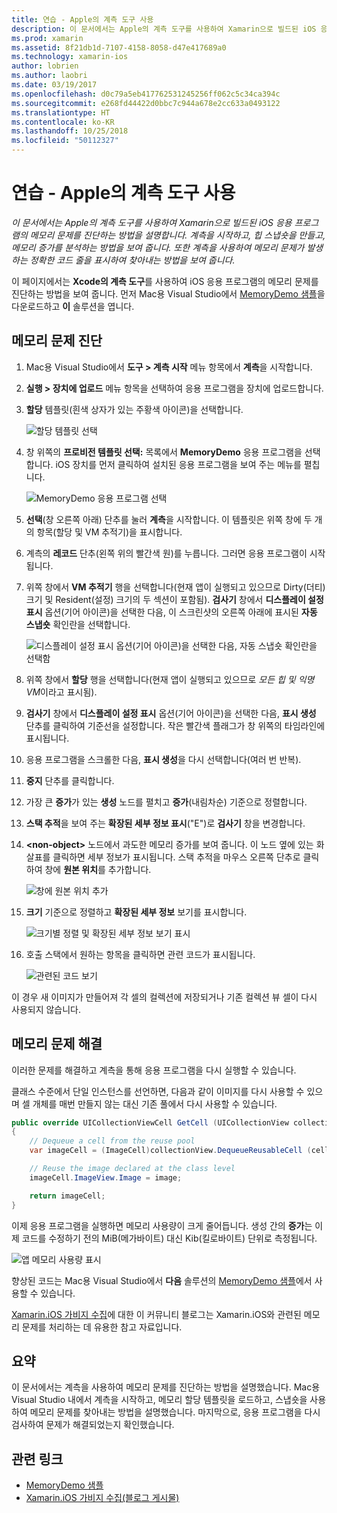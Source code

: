 ```yaml
---
title: 연습 - Apple의 계측 도구 사용
description: 이 문서에서는 Apple의 계측 도구를 사용하여 Xamarin으로 빌드된 iOS 응용 프로그램의 메모리 문제를 진단하는 방법을 설명합니다. 계측을 시작하고, 힙 스냅숏을 만들고, 메모리 증가를 분석하는 방법 등을 설명합니다.
ms.prod: xamarin
ms.assetid: 8f21db1d-7107-4158-8058-d47e417689a0
ms.technology: xamarin-ios
author: lobrien
ms.author: laobri
ms.date: 03/19/2017
ms.openlocfilehash: d0c79a5eb417762531245256ff062c5c34ca394c
ms.sourcegitcommit: e268fd44422d0bbc7c944a678e2cc633a0493122
ms.translationtype: HT
ms.contentlocale: ko-KR
ms.lasthandoff: 10/25/2018
ms.locfileid: "50112327"
---
```

# <a name="walkthrough---using-apples-instruments-tool"></a>연습 - Apple의 계측 도구 사용

_이 문서에서는 Apple의 계측 도구를 사용하여 Xamarin으로 빌드된 iOS 응용 프로그램의 메모리 문제를 진단하는 방법을 설명합니다. 계측을 시작하고, 힙 스냅숏을 만들고, 메모리 증가를 분석하는 방법을 보여 줍니다. 또한 계측을 사용하여 메모리 문제가 발생하는 정확한 코드 줄을 표시하여 찾아내는 방법을 보여 줍니다._

이 페이지에서는 **Xcode의 계측 도구**를 사용하여 iOS 응용 프로그램의 메모리 문제를 진단하는 방법을 보여 줍니다.
먼저 Mac용 Visual Studio에서 [MemoryDemo 샘플](https://developer.xamarin.com/samples/monotouch/Profiling/MemoryDemo/)을 다운로드하고 **이** 솔루션을 엽니다.

## <a name="diagnosing-the-memory-issues"></a>메모리 문제 진단

1. Mac용 Visual Studio에서 **도구 > 계측 시작** 메뉴 항목에서 **계측**을 시작합니다.
2. **실행 > 장치에 업로드** 메뉴 항목을 선택하여 응용 프로그램을 장치에 업로드합니다.
3. **할당** 템플릿(흰색 상자가 있는 주황색 아이콘)을 선택합니다.

    ![](walkthrough-apples-instrument-images/00-allocations-tempate.png "할당 템플릿 선택")

4. 창 위쪽의 **프로비전 템플릿 선택:** 목록에서 **MemoryDemo** 응용 프로그램을 선택합니다. iOS 장치를 먼저 클릭하여 설치된 응용 프로그램을 보여 주는 메뉴를 펼칩니다.

    ![](walkthrough-apples-instrument-images/01-mem-demo.png "MemoryDemo 응용 프로그램 선택")

5. **선택**(창 오른쪽 아래) 단추를 눌러 **계측**을 시작합니다. 이 템플릿은 위쪽 창에 두 개의 항목(할당 및 VM 추적기)을 표시합니다.

6. 계측의 **레코드** 단추(왼쪽 위의 빨간색 원)를 누릅니다. 그러면 응용 프로그램이 시작됩니다.

7. 위쪽 창에서 **VM 추적기** 행을 선택합니다(현재 앱이 실행되고 있으므로 Dirty(더티) 크기 및 Resident(설정) 크기의 두 섹션이 포함됨). **검사기** 창에서 **디스플레이 설정 표시** 옵션(기어 아이콘)을 선택한 다음, 이 스크린샷의 오른쪽 아래에 표시된 **자동 스냅숏** 확인란을 선택합니다.

    ![](walkthrough-apples-instrument-images/02-auto-snapshot.png "디스플레이 설정 표시 옵션(기어 아이콘)을 선택한 다음, 자동 스냅숏 확인란을 선택함")

8. 위쪽 창에서 **할당** 행을 선택합니다(현재 앱이 실행되고 있으므로 *모든 힙 및 익명 VM*이라고 표시됨).
9. **검사기** 창에서 **디스플레이 설정 표시** 옵션(기어 아이콘)을 선택한 다음, **표시 생성** 단추를 클릭하여 기준선을 설정합니다. 작은 빨간색 플래그가 창 위쪽의 타임라인에 표시됩니다.
10. 응용 프로그램을 스크롤한 다음, **표시 생성**을 다시 선택합니다(여러 번 반복).
11. **중지** 단추를 클릭합니다.
12. 가장 큰 **증가**가 있는 **생성** 노드를 펼치고 **증가**(내림차순) 기준으로 정렬합니다.
13. **스택 추적**을 보여 주는 **확장된 세부 정보 표시**("E")로 **검사기** 창을 변경합니다.

14. **&lt;non-object>** 노드에서 과도한 메모리 증가를 보여 줍니다. 이 노드 옆에 있는 화살표를 클릭하면 세부 정보가 표시됩니다. 스택 추적을 마우스 오른쪽 단추로 클릭하여 창에 **원본 위치**를 추가합니다.

    ![](walkthrough-apples-instrument-images/03-mem-growth.png "창에 원본 위치 추가")

15. **크기** 기준으로 정렬하고 **확장된 세부 정보** 보기를 표시합니다.

    ![](walkthrough-apples-instrument-images/04-extended-detail.png "크기별 정렬 및 확장된 세부 정보 보기 표시")

16. 호출 스택에서 원하는 항목을 클릭하면 관련 코드가 표시됩니다.

    ![](walkthrough-apples-instrument-images/05-related-code.png "관련된 코드 보기")

이 경우 새 이미지가 만들어져 각 셀의 컬렉션에 저장되거나 기존 컬렉션 뷰 셀이 다시 사용되지 않습니다.

## <a name="resolving-the-memory-issues"></a>메모리 문제 해결

이러한 문제를 해결하고 계측을 통해 응용 프로그램을 다시 실행할 수 있습니다.

클래스 수준에서 단일 인스턴스를 선언하면, 다음과 같이 이미지를 다시 사용할 수 있으며 셀 개체를 매번 만들지 않는 대신 기존 풀에서 다시 사용할 수 있습니다.

```csharp
public override UICollectionViewCell GetCell (UICollectionView collectionView, NSIndexPath indexPath)
{
    // Dequeue a cell from the reuse pool
    var imageCell = (ImageCell)collectionView.DequeueReusableCell (cellId, indexPath);

    // Reuse the image declared at the class level
    imageCell.ImageView.Image = image;

    return imageCell;
}
```

이제 응용 프로그램을 실행하면 메모리 사용량이 크게 줄어듭니다. 생성 간의 **증가**는 이제 코드를 수정하기 전의 MiB(메가바이트) 대신 Kib(킬로바이트) 단위로 측정됩니다.

![](walkthrough-apples-instrument-images/06-reduced-memory.png "앱 메모리 사용량 표시")

향상된 코드는 Mac용 Visual Studio에서 **다음** 솔루션의 [MemoryDemo 샘플](https://developer.xamarin.com/samples/monotouch/Profiling/MemoryDemo/)에서 사용할 수 있습니다.

[Xamarin.iOS 가비지 수집](http://c-sharx.net/2015-04-27-xamarin-ios-the-garbage-collector-and-me/)에 대한 이 커뮤니티 블로그는 Xamarin.iOS와 관련된 메모리 문제를 처리하는 데 유용한 참고 자료입니다.

## <a name="summary"></a>요약

이 문서에서는 계측을 사용하여 메모리 문제를 진단하는 방법을 설명했습니다.
Mac용 Visual Studio 내에서 계측을 시작하고, 메모리 할당 템플릿을 로드하고, 스냅숏을 사용하여 메모리 문제를 찾아내는 방법을 설명했습니다.
마지막으로, 응용 프로그램을 다시 검사하여 문제가 해결되었는지 확인했습니다.

## <a name="related-links"></a>관련 링크

- [MemoryDemo 샘플](https://developer.xamarin.com/samples/monotouch/Profiling/MemoryDemo/)
- [Xamarin.iOS 가비지 수집(블로그 게시물)](http://c-sharx.net/2015-04-27-xamarin-ios-the-garbage-collector-and-me/)
